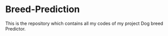 # Breed-Prediction
This is the repository which contains all my codes of my project Dog breed Predictor.
